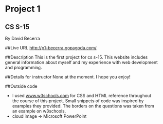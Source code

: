 # Project 1
## CS S-15

By David Becerra

##Live URL
<http://p1-becerra.gopagoda.com/>

##Description
This is the first project for cs s-15. This website includes general information about myself and my experience with web development and programming.

##Details for instructor
None at the moment. I hope you enjoy!

##Outside code
* I used www.w3schools.com for CSS and HTML reference throughout the course of this project. Small snippets of code was inspired by examples they provided. The borders on the questions was taken from an example on w3schools.
* cloud image -> Microsoft PowerPoint